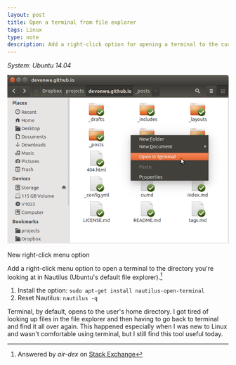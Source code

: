 ```yaml
---
layout: post
title: Open a terminal from file explorer
tags: Linux
type: note
description: Add a right-click option for opening a terminal to the current directory in Nautilus.
---
```


*System: Ubuntu 14.04*

<div class="figure">
    <img src="/static/post/2014-10-20-linux-open-terminal-from-file-explorer/open-in-terminal-result.png" alt="open-in-terminal-result.png">
    <p class="figure-caption">New right-click menu option</p>
</div>

Add a right-click menu option to open a terminal to the directory you're looking at in Nautilus (Ubuntu's default file explorer).[^1]

1. Install the option: `sudo apt-get install nautilus-open-terminal`
2. Reset Nautilus: `nautilus -q`

Terminal, by default, opens to the user's home directory. I got tired of looking up files in the file explorer and then having to go back to terminal and find it all over again. This happened especially when I was new to Linux and wasn't comfortable using terminal, but I still find this tool useful today.

[^1]: Answered by *air-dex* on [Stack Exchange](http://askubuntu.com/a/207448 "nautilus-open-terminal") 
